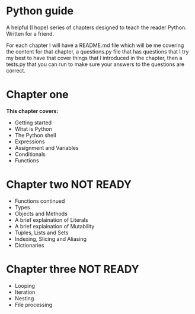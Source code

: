 # Python guide

A helpful (I hope) series of chapters designed to teach the reader Python.  
  Written for a friend.  
    
  For each chapter I will have a README.md file which will be me covering the content for that chapter, a questions.py file that has questions that I try my best to have that cover things that I introduced in the chapter, then a tests.py that you can run to make sure your answers to the questions are correct.  
  
**Chapter one**
=============
**This chapter covers:**
 * Getting started
 * What is Python
 * The Python shell
 * Expressions
 * Assignment and Variables
 * Conditionals
 * Functions
    
 **Chapter two** NOT READY
=============
 * Functions continued
 * Types 
 * Objects and Methods
 * A brief explaination of Literals
 * A brief explaination of Mutability
 * Tuples, Lists and Sets
 * Indexing, Slicing and Aliasing
 * Dictionaries

 **Chapter three** NOT READY
=============
 * Looping
 * Iteration
 * Nesting
 * File processing
